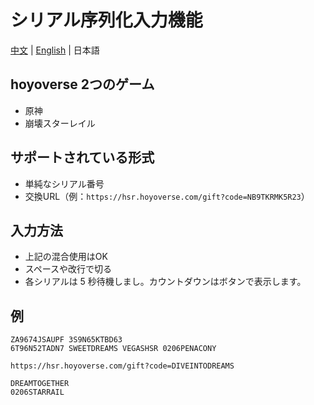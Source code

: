 # シリアル序列化入力機能
[中文](/README.md) | [English](./README_en.md) | 日本語

## hoyoverse 2つのゲーム
- 原神
- 崩壊スターレイル

## サポートされている形式
- 単純なシリアル番号
- 交換URL（例：`https://hsr.hoyoverse.com/gift?code=NB9TKRMK5R23`）

## 入力方法
- 上記の混合使用はOK
- スペースや改行で切る
- 各シリアルは 5 秒待機しまし。カウントダウンはボタンで表示します。

## 例
```
ZA9674JSAUPF 3S9N65KTBD63 
6T96N52TADN7 SWEETDREAMS VEGASHSR 0206PENACONY

https://hsr.hoyoverse.com/gift?code=DIVEINTODREAMS

DREAMTOGETHER
0206STARRAIL
```